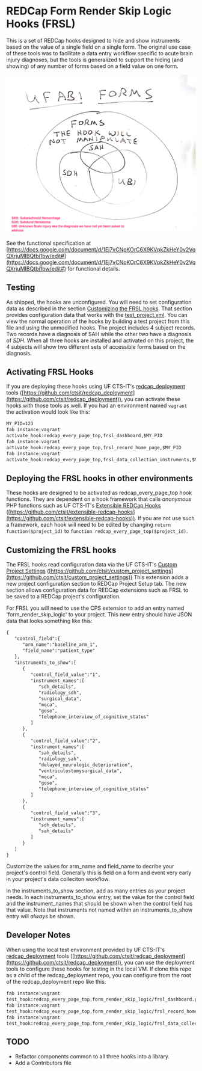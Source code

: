 # REDCap Form Render Skip Logic Hooks (FRSL)

This is a set of REDCap hooks designed to hide and show instruments based on the value of a single field on a single form.  The original use case of these tools was to facilitate a data entry workflow specific to acute brain injury diagnoses, but the tools is generalized to support the hiding (and showing) of any number of forms based on a field value on one form.

![venn diagram of test project forms](venn_diagram_of_test_project_forms.png)

See the functional specification at [https://docs.google.com/document/d/1Ej7vCNpKOrC6X9KVpkZkHeY0v2VqQXrjuMIBQtbj1bw/edit#](https://docs.google.com/document/d/1Ej7vCNpKOrC6X9KVpkZkHeY0v2VqQXrjuMIBQtbj1bw/edit#) for functional details.

## Testing

As shipped, the hooks are unconfigured.  You will need to set configuration data as described in the section [Customizing the FRSL hooks](#customizing).  That section provides configuration data that works with the [test_project.xml](test_project.xml). You can view the normal operation of the hooks by building a test project from this file and using the unmodified hooks.  The project includes 4 subject records. Two records have a diagnosis of SAH while the other two have a diagnosis of _SDH_. When all three hooks are installed and activated on this project, the 4 subjects will show two different sets of accessible forms based on the diagnosis.

## Activating FRSL Hooks

If you are deploying these hooks using UF CTS-IT's [redcap_deployment](https://github.com/ctsit/redcap_deployment) tools ([https://github.com/ctsit/redcap_deployment](https://github.com/ctsit/redcap_deployment)), you can activate these hooks with those tools as well.  If you had an environment named `vagrant` the activation would look like this:

    MY_PID=123
    fab instance:vagrant activate_hook:redcap_every_page_top,frsl_dashboard,$MY_PID
    fab instance:vagrant activate_hook:redcap_every_page_top,frsl_record_home_page,$MY_PID
    fab instance:vagrant activate_hook:redcap_every_page_top,frsl_data_collection_instruments,$MY_PID


## Deploying the FRSL hooks in other environments

These hooks are designed to be activated as redcap_every_page_top hook functions. They are dependent on a hook framework that calls _anonymous_ PHP functions such as UF CTS-IT's [Extensible REDCap Hooks](https://github.com/ctsit/extensible-redcap-hooks) ([https://github.com/ctsit/extensible-redcap-hooks](https://github.com/ctsit/extensible-redcap-hooks)).  If you are not use such a framework, each hook will need to be edited by changing `return function($project_id)` to `function redcap_every_page_top($project_id)`.


## Customizing the FRSL hooks <a name="customizing"></a>

The FRSL hooks read configuration data via the UF CTS-IT's [Custom Project Settings](https://github.com/ctsit/custom_project_settings) ([https://github.com/ctsit/custom_project_settings](https://github.com/ctsit/custom_project_settings)) This extension adds a new project configuration section to REDCap Project Setup tab. The new section allows configuration data for REDCap extensions such as FRSL to be saved to a REDCap project's configuration.

For FRSL you will need to use the CPS extension to add an entry named 'form_render_skip_logic' to your project. This new entry should have JSON data that looks something like this:

    {
       "control_field":{
          "arm_name":"baseline_arm_1",
          "field_name":"patient_type"
       },
       "instruments_to_show":[
          {
             "control_field_value":"1",
             "instrument_names":[
                "sdh_details",
                "radiology_sdh",
                "surgical_data",
                "moca",
                "gose",
                "telephone_interview_of_cognitive_status"
             ]
          },
          {
             "control_field_value":"2",
             "instrument_names":[
                "sah_details",
                "radiology_sah",
                "delayed_neurologic_deterioration",
                "ventriculostomysurgical_data",
                "moca",
                "gose",
                "telephone_interview_of_cognitive_status"
             ]
          },
          {
             "control_field_value":"3",
             "instrument_names":[
                "sdh_details",
                "sah_details"
             ]
          }
       ]
    }

Customize the values for arm_name and field_name to decribe your project's control field.  Generally this is field on a form and event very early in your project's data colleciton workflow.

In the instruments_to_show section, add as many entries as your project needs. In each instruments_to_show entry, set the value for the control field and the instrument_names that should be shown when the control field has that value. Note that instruments not named within an instruments_to_show entry will _always_ be shown.


## Developer Notes

When using the local test environment provided by UF CTS-IT's [redcap_deployment](https://github.com/ctsit/redcap_deployment) tools ([https://github.com/ctsit/redcap_deployment](https://github.com/ctsit/redcap_deployment)), you can use the deployment tools to configure these hooks for testing in the local VM.  If clone this repo as a child of the redcap_deployment repo, you can configure from the root of the redcap_deployment repo like this:

    fab instance:vagrant test_hook:redcap_every_page_top,form_render_skip_logic/frsl_dashboard.php
    fab instance:vagrant test_hook:redcap_every_page_top,form_render_skip_logic/frsl_record_home_page.php
    fab instance:vagrant test_hook:redcap_every_page_top,form_render_skip_logic/frsl_data_collection_instruments.php


## TODO

* Refactor components common to all three hooks into a library.
* Add a Contributors file
